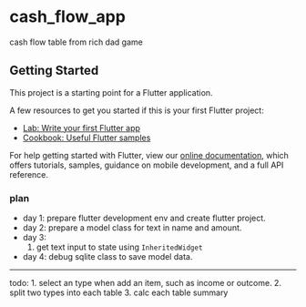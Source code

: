 # cash_flow_app

cash flow table from rich dad game

## Getting Started

This project is a starting point for a Flutter application.

A few resources to get you started if this is your first Flutter project:

- [Lab: Write your first Flutter app](https://flutter.dev/docs/get-started/codelab)
- [Cookbook: Useful Flutter samples](https://flutter.dev/docs/cookbook)

For help getting started with Flutter, view our
[online documentation](https://flutter.dev/docs), which offers tutorials,
samples, guidance on mobile development, and a full API reference.

### plan
- day 1: prepare flutter development env and create flutter project.
- day 2: prepare a model class for text in name and amount.
- day 3: 
    1. get text input to state using `InheritedWidget`
- day 4:
    debug sqlite class to save model data.
---
todo: 
    1. select an type when add an item, such as income or outcome.
    2. split two types into each table
    3. calc each table summary
    